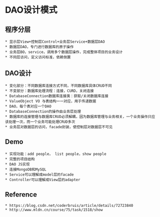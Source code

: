 # DAO设计模式             

## 程序分层   
    * 显示层View+控制层Control+业务层Service+数据层DAO            
    * 数据层DAO，专门进行数据库的原子操作
    * 业务层BO，service，调用多个数据层操作，完成整体项目的业务设计
    * 不同层访问，定义访问标准，依赖倒置 

## DAO设计
    * 变化部分：不同数据库连接方式不同，不同数据库具体CRUD不同
    * 不变部分：数据库处理流程：连接，CURD，关闭连接
    * DatabaseConnection数据库连接类：获取/关闭数据库连接
    * ValueObject VO 与表结构一一对应，用于传递数据
    * DAO，每个表对应一个DAO
    * DatabaseConnection的操作由业务层处理
    * 数据库的连接管理与数据库CRUD必须解耦，因为数据库管理与业务相关，一个业务操作只应该处理一次，而一个业务可能处理CRUD多次
    * 业务层对数据层的访问，facade封装，使控制层对数据层不可见

## Demo  
    * 实现功能：add people， list people，show people
    * 完整的项目结构
    * DAO JS实现
    * 连接MongoDB和MySQL
    * Service可以理解成model层的facade
    * Controller可以理解成View层的adapter

## Reference
    * https://blog.csdn.net/coderbruis/article/details/72723840
    * http://www.mldn.cn/course/75/task/1518/show